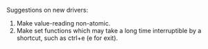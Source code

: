 Suggestions on new drivers:

1. Make value-reading non-atomic. 
2. Make set functions which may take a long time interruptible by a shortcut, such as ctrl+e (e for exit).
